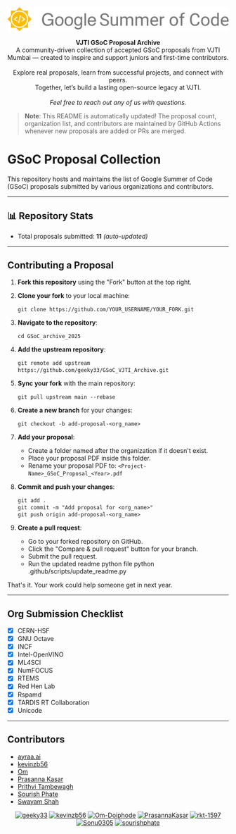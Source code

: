 <p align="center">
    <img src="./assets/gsoclogo.svg">   
</p>
<p align="center">
  <strong>VJTI GSoC Proposal Archive</strong><br>
  A community-driven collection of accepted GSoC proposals from VJTI Mumbai — created to inspire and support juniors and first-time contributors.<br><br>
  Explore real proposals, learn from successful projects, and connect with peers.<br>
  Together, let’s build a lasting open-source legacy at VJTI.<br><br>
  <em>Feel free to reach out any of us with questions.</em>
</p>


> **Note**: This README is automatically updated! The proposal count, organization list, and contributors are maintained by GitHub Actions whenever new proposals are added or PRs are merged.
# GSoC Proposal Collection

This repository hosts and maintains the list of Google Summer of Code (GSoC) proposals submitted by various organizations and contributors.

---

## 📊 Repository Stats

- Total proposals submitted: **11** _(auto-updated)_

---
## Contributing a Proposal

1. **Fork this repository** using the "Fork" button at the top right.
2. **Clone your fork** to your local machine:

   ```
   git clone https://github.com/YOUR_USERNAME/YOUR_FORK.git
   ```

3. **Navigate to the repository**:

   ```
   cd GSoC_archive_2025
   ```

4. **Add the upstream repository**:

   ```
   git remote add upstream https://github.com/geeky33/GSoC_VJTI_Archive.git
   ```

5. **Sync your fork** with the main repository:

   ```
   git pull upstream main --rebase
   ```

6. **Create a new branch** for your changes:

   ```
   git checkout -b add-proposal-<org_name>
   ```

7. **Add your proposal**:
   - Create a folder named after the organization if it doesn't exist.
   - Place your proposal PDF inside this folder.
   - Rename your proposal PDF to: `<Project-Name>_GSoC_Proposal_<Year>.pdf`

8. **Commit and push your changes**:

   ```
   git add .
   git commit -m "Add proposal for <org_name>"
   git push origin add-proposal-<org_name>
   ```

9. **Create a pull request**:
   - Go to your forked repository on GitHub.
   - Click the "Compare & pull request" button for your branch.
   - Submit the pull request.
   - Run the updated readme python file
          python .github/scripts/update_readme.py

That's it. Your work could help someone get in next year.

---

## Org Submission Checklist


- [x] CERN-HSF
- [x] GNU Octave
- [x] INCF
- [x] Intel-OpenVINO
- [x] ML4SCI
- [x] NumFOCUS
- [x] RTEMS
- [x] Red Hen Lab
- [x] Rspamd
- [x] TARDIS RT Collaboration
- [x] Unicode

<!-- This list is automatically updated from the directory structure -->

---

## Contributors
<!-- Add contributors below -->
- [ayraa.ai](https://github.com/geeky33)
- [kevinzb56](https://github.com/kevinzb56)
- [Om](https://github.com/Om-Doiphode)
- [Prasanna Kasar](https://github.com/PrasannaKasar)
- [Prithvi Tambewagh](https://github.com/rkt-1597)
- [Sourish Phate](https://github.com/sourishphate)
- [Swayam Shah](https://github.com/Sonu0305)

<div align="center">
  <a href="https://github.com/geeky33"><img src="https://github.com/geeky33.png" width="60px" alt="geeky33" /></a>
  <a href="https://github.com/kevinzb56"><img src="https://github.com/kevinzb56.png" width="60px" alt="kevinzb56" /></a>
  <a href="https://github.com/Om-Doiphode"><img src="https://github.com/Om-Doiphode.png" width="60px" alt="Om-Doiphode" /></a>
  <a href="https://github.com/PrasannaKasar"><img src="https://github.com/PrasannaKasar.png" width="60px" alt="PrasannaKasar" /></a>
  <a href="https://github.com/rkt-1597"><img src="https://github.com/rkt-1597.png" width="60px" alt="rkt-1597" /></a>
  <a href="https://github.com/Sonu0305"><img src="https://github.com/Sonu0305.png" width="60px" alt="Sonu0305" /></a>
  <a href="https://github.com/sourishphate"><img src="https://github.com/sourishphate.png" width="60px" alt="sourishphate" /></a>
</div>

